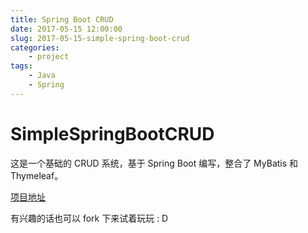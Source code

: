 ```yaml
---
title: Spring Boot CRUD
date: 2017-05-15 12:00:00
slug: 2017-05-15-simple-spring-boot-crud
categories:
    - project
tags:
    - Java
    - Spring
---
```


# SimpleSpringBootCRUD

这是一个基础的 CRUD 系统，基于 Spring Boot 编写，整合了 MyBatis 和 Thymeleaf。

[项目地址](https://github.com/AyakuraYuki/SimpleSpringBootCRUD)

有兴趣的话也可以 fork 下来试着玩玩 : D
